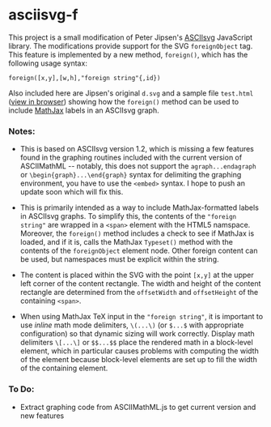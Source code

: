 # asciisvg-f

This project is a small modification of Peter Jipsen's [ASCIIsvg](http://www1.chapman.edu/~jipsen/svg/asciisvg.html) 
JavaScript library.  The modifications provide support
for the SVG `foreignObject` tag.  This feature is implemented by a new method, `foreign()`, which has the following
usage syntax:

    foreign([x,y],[w,h],"foreign string"{,id})
    
Also included here are Jipsen's original `d.svg` and a sample file `test.html` 
([view in browser](http://cs.jsu.edu/~leathrum/asciisvg-f/test.html))
showing how the `foreign()` method can be 
used to include [MathJax](http://www.mathjax.org) labels in an ASCIIsvg graph.

### Notes:

* This is based on ASCIIsvg version 1.2, which is missing a few features found in the graphing routines included
with the current version of ASCIIMathML -- notably, this does not support the `agraph...endagraph` or 
`\begin{graph}...\end{graph}` syntax for delimiting the graphing environment, you have to use the `<embed>`
syntax.  I hope to push an update soon which will fix this.

* This is primarily intended as a way to include MathJax-formatted labels in ASCIIsvg graphs.  To simplify this,
the contents of the `"foreign string"` are wrapped in a `<span>` element with the HTML5 namspace.  Moreover,
the `foreign()` method includes a check to see if MathJax is loaded, and if it is, calls the MathJax `Typeset()`
method with the contents of the `foreignObject` element node.  Other foreign content can be used, but 
namespaces must be explicit within the string.

* The content is placed within the SVG with the point `[x,y]` at the upper left corner of the content rectangle.
The width and height of the content rectangle are determined from the `offsetWidth` and `offsetHeight` of the
containing `<span>`.

* When using MathJax TeX input in the `"foreign string"`, it is important to use *inline* math mode delimiters,
`\(...\)` (or `$...$` with appropriate configuration) so that dynamic sizing will work correctly.
Display math delimiters `\[...\]` or `$$...$$` place the rendered math in a
block-level element, which in particular causes problems with computing the width of the element because
block-level elements are set up to fill the width of the containing element.

### To Do:

* Extract graphing code from ASCIIMathML.js to get current version and new features
